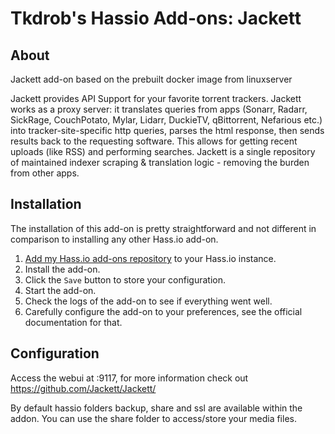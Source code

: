 # Tkdrob's Hassio Add-ons: Jackett

## About

Jackett add-on based on the prebuilt docker image from linuxserver

Jackett provides API Support for your favorite torrent trackers. Jackett works as a proxy server: it translates queries from apps (Sonarr, Radarr, SickRage, CouchPotato, Mylar, Lidarr, DuckieTV, qBittorrent, Nefarious etc.) into tracker-site-specific http queries, parses the html response, then sends results back to the requesting software. This allows for getting recent uploads (like RSS) and performing searches. Jackett is a single repository of maintained indexer scraping & translation logic - removing the burden from other apps.

## Installation

The installation of this add-on is pretty straightforward and not different in
comparison to installing any other Hass.io add-on.

1. [Add my Hass.io add-ons repository][repository] to your Hass.io instance.
1. Install the add-on.
1. Click the `Save` button to store your configuration.
1. Start the  add-on.
1. Check the logs of the add-on to see if everything went well.
1. Carefully configure the add-on to your preferences, see the official documentation for that.


## Configuration

Access the webui at <your-ip>:9117, for more information check out https://github.com/Jackett/Jackett/

By default hassio folders backup, share and ssl are available within the addon.
You can use the share folder to access/store your media files.



[repository]: https://github.com/tkdrob/hassio-addons
